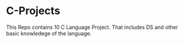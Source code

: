 # C-Projects
This Repo contains 10 C Language Project. That includes DS and other basic knowledege of the language.
